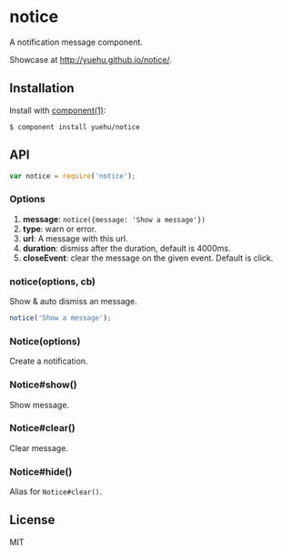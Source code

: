 # notice

A notification message component.

Showcase at <http://yuehu.github.io/notice/>.

## Installation

Install with [component(1)](http://component.io):

    $ component install yuehu/notice

## API

```js
var notice = require('notice');
```

### Options

1. **message**: `notice({message: 'Show a message'})`
2. **type**: warn or error.
3. **url**: A message with this url.
4. **duration**: dismiss after the duration, default is 4000ms.
5. **closeEvent**: clear the message on the given event. Default is click.

### notice(options, cb)

Show & auto dismiss an message.

```js
notice('Show a message');
```

### Notice(options)

Create a notification.

### Notice#show()

Show message.

### Notice#clear()

Clear message.

### Notice#hide()

Alias for `Notice#clear()`.

## License

  MIT
